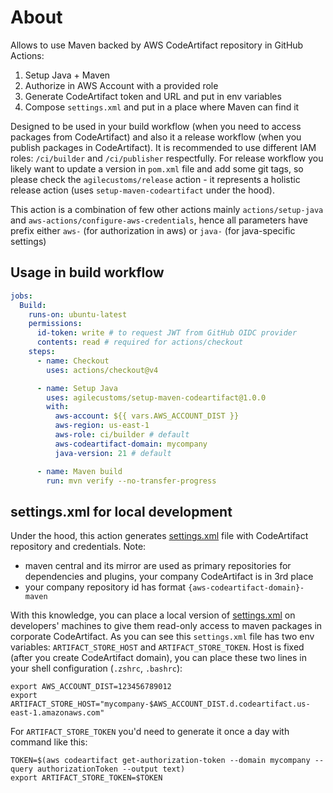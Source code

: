 # About
Allows to use Maven backed by AWS CodeArtifact repository in GitHub Actions:
1. Setup Java + Maven
2. Authorize in AWS Account with a provided role
3. Generate CodeArtifact token and URL and put in env variables
4. Compose `settings.xml` and put in a place where Maven can find it

Designed to be used in your build workflow (when you need to access packages from CodeArtifact)
and also it a release workflow (when you publish packages in CodeArtifact).
It is recommended to use different IAM roles: `/ci/builder` and `/ci/publisher` respectfully.
For release workflow you likely want to update a version in `pom.xml` file and add some git tags,
so please check the `agilecustoms/release` action - it represents a holistic release action (uses `setup-maven-codeartifact` under the hood). 

This action is a combination of few other actions mainly `actions/setup-java` and `aws-actions/configure-aws-credentials`,
hence all parameters have prefix either `aws-` (for authorization in aws) or `java-` (for java-specific settings)

## Usage in build workflow
```yaml
jobs:
  Build:
    runs-on: ubuntu-latest
    permissions:
      id-token: write # to request JWT from GitHub OIDC provider
      contents: read # required for actions/checkout
    steps:
      - name: Checkout
        uses: actions/checkout@v4

      - name: Setup Java
        uses: agilecustoms/setup-maven-codeartifact@1.0.0
        with:
          aws-account: ${{ vars.AWS_ACCOUNT_DIST }}
          aws-region: us-east-1
          aws-role: ci/builder # default 
          aws-codeartifact-domain: mycompany
          java-version: 21 # default

      - name: Maven build
        run: mvn verify --no-transfer-progress
```

## settings.xml for local development
Under the hood, this action generates [settings.xml](./ci.settings.xml) file with CodeArtifact repository and credentials. Note:
- maven central and its mirror are used as primary repositories for dependencies and plugins, your company CodeArtifact is in 3rd place
- your company repository id has format `{aws-codeartifact-domain}-maven`

With this knowledge, you can place a local version of [settings.xml](./local.settings.xml) on developers' machines
to give them read-only access to maven packages in corporate CodeArtifact.
As you can see this `settings.xml` file has two env variables: `ARTIFACT_STORE_HOST` and `ARTIFACT_STORE_TOKEN`.
Host is fixed (after you create CodeArtifact domain), you can place these two lines in your shell configuration (`.zshrc`, `.bashrc`):
```shell
export AWS_ACCOUNT_DIST=123456789012
export ARTIFACT_STORE_HOST="mycompany-$AWS_ACCOUNT_DIST.d.codeartifact.us-east-1.amazonaws.com"
```
For `ARTIFACT_STORE_TOKEN` you'd need to generate it once a day with command like this:
```shell
TOKEN=$(aws codeartifact get-authorization-token --domain mycompany --query authorizationToken --output text)
export ARTIFACT_STORE_TOKEN=$TOKEN
```

